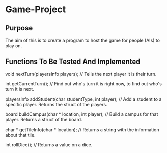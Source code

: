 
# Game-Project

## Purpose
The aim of this is to create a program to host the game for people (AIs) to play on.

## Functions To Be Tested And Implemented
void nextTurn(playersInfo players); // Tells the next player it is their turn.

int getCurrentTurn(); // Find out who's turn it is right now, to find out who's turn it is next.

playersInfo addStudent(char studentType, int player); // Add a student to a specific player. Returns the struct of the players.

board buildCampus(char \* location, int player); // Build a campus for that player. Returns a struct of the board.

char \* getTileInfo(char \* location); // Returns a string with the information about that tile.

int rollDice(); // Returns a value on a dice.
